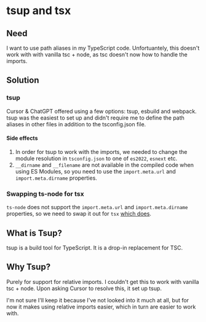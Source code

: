 # tsup and tsx

## Need
I want to use path aliases in my TypeScript code. Unfortuantely, this doesn't work with with vanilla tsc + node, as tsc doesn't now how to handle the imports.

## Solution
### tsup
Cursor & ChatGPT offered using a few options: tsup, esbuild and webpack. tsup was the easiest to set up and didn't require me to define the path aliases in other files in addition to the tsconfig.json file. 

#### Side effects
1. In order for tsup to work with the imports, we needed to change the module resolution in `tsconfig.json` to one of `es2022`, `esnext` etc.
2. `__dirname` and `__filename` are not available in the compiled code when using ES Modules, so you need to use the `import.meta.url` and `import.meta.dirname` properties.

### Swapping ts-node for tsx
`ts-node` does not support the `import.meta.url` and `import.meta.dirname` properties, so we need to swap it out for `tsx` [which does](https://github.com/privatenumber/ts-runtime-comparison?tab=readme-ov-file#transformation).






## What is Tsup?

tsup is a build tool for TypeScript. It is a drop-in replacement for TSC.

## Why Tsup?

Purely for support for relative imports. I couldn't get this to work with vanilla tsc + node. Upon asking Cursor to resolve this, it set up tsup. 

I'm not sure I'll keep it because I've not looked into it much at all, but for now it makes using relative imports easier, which in turn are easier to work with.

